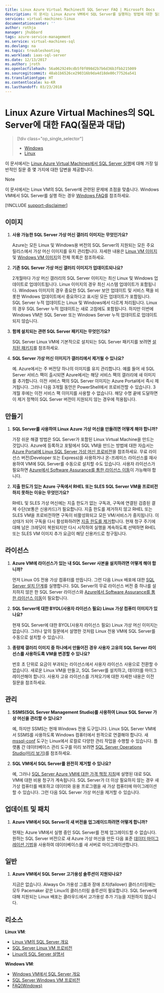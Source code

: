 ```yaml
---
title: Linux Azure Virtual Machines의 SQL Server FAQ | Microsoft Docs
description: 이 문서는 Linux Azure VM에서 SQL Server를 실행하는 방법에 대한 질문과 대답을 제공합니다.
services: virtual-machines-linux
documentationcenter: ''
author: rothja
manager: jhubbard
tags: azure-service-management
ms.service: virtual-machines-sql
ms.devlang: na
ms.topic: troubleshooting
ms.workload: iaas-sql-server
ms.date: 12/13/2017
ms.author: jroth
ms.openlocfilehash: 56a0629249cdb5f0f098d2b7b6d36b3fbb215009
ms.sourcegitcommit: 48ab1b6526ce290316b9da4d18de00c77526a541
ms.translationtype: HT
ms.contentlocale: ko-KR
ms.lasthandoff: 03/23/2018
---
```

# <a name="frequently-asked-questions-for-sql-server-on-linux-azure-virtual-machines"></a>Linux Azure Virtual Machines의 SQL Server에 대한 FAQ(질문과 대답)

> [!div class="op_single_selector"]
> * [Windows](../../windows/sql/virtual-machines-windows-sql-server-iaas-faq.md)
> * [Linux](sql-server-linux-faq.md)

이 문서에서는 [Linux Azure Virtual Machines에서 SQL Server 실행](sql-server-linux-virtual-machines-overview.md)에 대해 가장 일반적인 질문 중 몇 가지에 대한 답변을 제공합니다.

> [!NOTE]
> 이 문서에서는 Linux VM의 SQL Server에 관련된 문제에 초점을 맞춥니다. Windows VM에서 SQL Server를 실행 하는 경우 [Windows FAQ](../../windows/sql/virtual-machines-windows-sql-server-iaas-faq.md)를 참조하세요.

[!INCLUDE [support-disclaimer](../../../../includes/support-disclaimer.md)]

## <a id="images"></a>이미지

1. **사용 가능한 SQL Server 가상 머신 갤러리 이미지는 무엇인가요?**

   Azure는 모든 Linux 및 Windows용 버전의 SQL Server의 지원되는 모든 주요 릴리스에서 가상 머신 이미지를 유지 관리합니다. 자세한 내용은 [Linux VM 이미지](sql-server-linux-virtual-machines-overview.md#create) 및 [Windows VM 이미지](../../windows/sql/virtual-machines-windows-sql-server-iaas-overview.md#payasyougo)의 전체 목록은 참조하세요.

1. **기존 SQL Server 가상 머신 갤러리 이미지가 업데이트되나요?**

   2개월마다 가상 머신 갤러리의 SQL Server 이미지는 최신 Linux 및 Windows 업데이트로 업데이트됩니다. Linux 이미지의 경우 최신 시스템 업데이트가 포함됩니다. Windows 이미지의 경우 중요한 SQL Server 보안 업데이트 및 서비스 팩을 비롯한 Windows 업데이트에서 중요하다고 표시된 모든 업데이트가 포함됩니다. SQL Server 누적 업데이트는 Linux 및 Windows에서 다르게 처리됩니다. Linux의 경우 SQL Server 누적 업데이트는 새로 고침에도 포함됩니다. 하지만 이번에 Windows VM은 SQL Server 또는 Windows Server 누적 업데이트로 업데이트되지 않습니다.

1. **함께 설치되는 관련 SQL Server 패키지는 무엇인가요?**

   SQL Server Linux VM에 기본적으로 설치되는 SQL Server 패키지를 보려면 [설치된 패키지](sql-server-linux-virtual-machines-overview.md#packages)를 참조하세요.

1. **SQL Server 가상 머신 이미지가 갤러리에서 제거될 수 있나요?**

   예. Azure에서는 주 버전당 하나의 이미지를 유지 관리합니다. 예를 들어 새 SQL Server 서비스 팩이 출시되면 Azure에서는 해당 서비스 팩의 갤러리에 새 이미지를 추가합니다. 이전 서비스 팩의 SQL Server 이미지는 Azure Portal에서 즉시 제거됩니다. 그러나 다음 3개월 동안은 PowerShell에서 프로비전할 수 있습니다. 3개월 후에는 이전 서비스 팩 이미지를 사용할 수 없습니다. 해당 수명 끝에 도달하면 이 제거 정책이 SQL Server 버전이 지원되지 않는 경우에 적용됩니다.

## <a name="creation"></a>만들기

1. **SQL Server를 사용하여 Linux Azure 가상 머신을 만들려면 어떻게 해야 합니까?**

   가장 쉬운 해결 방법은 SQL Server가 포함된 Linux Virtual Machine을 만드는 것입니다. Azure에 등록하고 포털에서 SQL VM을 만드는 방법에 대한 자습서는 [Azure Portal에 Linux SQL Server 가상 머신 프로비전](provision-sql-server-linux-virtual-machine.md)을 참조하세요. 무료 라이선스 버전(Developer 또는 Express)을 사용하거나 온-프레미스 라이선스를 재사용하여 VM에 SQL Server를 수동으로 설치할 수도 있습니다. 사용자 라이선스가 필요하면 [Azure에서 Software Assurance를 통한 라이선스 이동](https://azure.microsoft.com/pricing/license-mobility)이 가능해야 합니다.

1. **지출 한도가 있는 Azure 구독에서 RHEL 또는 SLES SQL Server VM을 프로비전하지 못하는 이유는 무엇인가요?**

   RHEL 및 SLES 가상 머신에는 지출 한도가 없는 구독과, 구독에 연결된 검증된 결제 수단(보통은 신용카드)가 필요합니다. 지출 한도를 제거하지 않고 RHEL 또는 SLES VM을 프로비전하면 구독이 비활성화되고 모든 VM/서비스가 중지됩니다. 이 상태가 되어 구독을 다시 활성화하려면 [지출 한도를 제거](https://account.windowsazure.com/subscriptions)합니다. 현재 청구 주기에 대해 남은 크레딧이 복원되지만 다시 시작하여 실행을 계속하도록 선택하면 RHEL 또는 SLES VM 이미지 추가 요금이 해당 신용카드로 청구됩니다.

## <a name="licensing"></a>라이선스

1. **Azure VM에 라이선스가 있는 내 SQL Server 사본을 설치하려면 어떻게 해야 합니까?**

   먼저 Linux OS 전용 가상 컴퓨터를 만듭니다. 그런 다음 Linux 배포에 대한 [SQL Server 설치 단계](https://docs.microsoft.com/sql/linux/sql-server-linux-setup#platforms)를 실행합니다. SQL Server의 무료 라이선스 버전 중 하나를 설치하지 않은 한 SQL Server 라이선스와 [Azure에서 Software Assurance를 통한 라이선스 이동](https://azure.microsoft.com/pricing/license-mobility/)이 필요합니다.

1. **SQL Server에 대한 BYOL(사용자 라이선스 필요) Linux 가상 컴퓨터 이미지가 있나요?**

   현재 SQL Server에 대한 BYOL(사용자 라이선스 필요) Linux 가상 머신 이미지는 없습니다. 그러나 앞의 질문에서 설명한 것처럼 Linux 전용 VM에 SQL Server를 수동으로 설치할 수 있습니다.

1. **종량제 갤러리 이미지 중 하나에서 만들어진 경우 사용자 고유의 SQL Server 라이선스를 사용하도록 VM을 변경할 수 있나요?**

   번호 초 단위로 요금이 부과되는 라이선스에서 사용자 라이선스 사용으로 전환할 수 없습니다. 새로운 Linux VM을 만들고, SQL Server를 설치하고, 데이터를 마이그레이션해야 합니다. 사용자 고유 라이선스를 가져오기에 대한 자세한 내용은 이전 질문을 참조하세요.

## <a name="administration"></a>관리

1. **SSMS(SQL Server Management Studio)를 사용하여 Linux SQL Server 가상 머신을 관리할 수 있나요?**

   예, 하지만 SSMS는 현재 Windows 전용 도구입니다. Linux SQL Server VM에서 SSMS를 사용하도록 Windows 컴퓨터에서 원격으로 연결해야 합니다. 새 [mssql-conf](https://docs.microsoft.com/sql/linux/sql-server-linux-configure-mssql-conf) 도구는 Linux에서 로컬로 다양한 관리 작업을 수행할 수 있습니다. 플랫폼 간 데이터베이스 관리 도구를 미리 보려면 [SQL Server Operations Studio(미리 보기)](https://docs.microsoft.com/sql/sql-operations-studio/what-is)를 참조하세요.

1. **SQL VM에서 SQL Server를 완전히 제거할 수 있나요?**

   예, 그러나 [SQL Server Azure VM에 대한 가격 책정 지침](../../windows/sql/virtual-machines-windows-sql-server-pricing-guidance.md?toc=%2fazure%2fvirtual-machines%2flinux%2fsql%2ftoc.json)에 설명된 대로 SQL VM에 대한 비용 청구가 계속됩니다. SQL Server가 더 이상 필요하지 않는 경우 새 가상 컴퓨터를 배포하고 데이터와 응용 프로그램을 새 가상 컴퓨터에 마이그레이션할 수 있습니다. 그런 다음 SQL Server 가상 머신을 제거할 수 있습니다.

## <a name="updating-and-patching"></a>업데이트 및 패치

1. **Azure VM에서 SQL Server의 새 버전을 업그레이드하려면 어떻게 합니까?**

   현재는 Azure VM에서 실행 중인 SQL Server를 전체 업그레이드할 수 없습니다. 원하는 SQL Server 버전으로 새 Azure 가상 머신을 만든 다음 표준 [데이터 마이그레이션 기법](https://docs.microsoft.com/sql/linux/sql-server-linux-migrate-overview)을 사용하여 데이터베이스를 새 서버로 마이그레이션합니다.

## <a name="general"></a>일반

1. **Azure VM에서 SQL Server 고가용성 솔루션이 지원되나요?**

   지금은 없습니다. Always On 가용성 그룹과 장애 조치(failover) 클러스터링에는 모두 Pacemaker 같은 Linux의 클러스터링 솔루션이 필요합니다. SQL Server에 대해 지원되는 Linux 배포는 클라우드에서 고가용성 추가 기능을 지원하지 않습니다.

## <a name="resources"></a>리소스

**Linux VM**:

* [Linux VM의 SQL Server 개요](sql-server-linux-virtual-machines-overview.md)
* [SQL Server Linux VM 프로비전](provision-sql-server-linux-virtual-machine.md)
* [Linux의 SQL Server 설명서](https://docs.microsoft.com/sql/linux/sql-server-linux-overview)

**Windows VM**:

* [Windows VM에서 SQL Server 개요](../../windows/sql/virtual-machines-windows-sql-server-iaas-overview.md)
* [SQL Server Windows VM 프로비전](../../windows/sql/virtual-machines-windows-portal-sql-server-provision.md)
* [FAQ(Windows)](../../windows/sql/virtual-machines-windows-sql-server-iaas-faq.md)